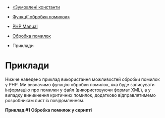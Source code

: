 - [«Зумовлені константи](errorfunc.constants.md)
- [Функції обробки помилок»](ref.errorfunc.md)

- [PHP Manual](index.md)
- [Обробка помилок](book.errorfunc.md)
- Приклади

# Приклади

Нижче наведено приклад використання можливостей обробки помилок у
PHP. Ми визначимо функцію обробки помилок, яка буде записувати
інформацію про помилки у файл (використовуючи формат XML), а у випадку
виникнення критичних помилок, додатково відправлятимемо
розробникам лист із повідомленням.

**Приклад #1 Обробка помилок у скрипті**



